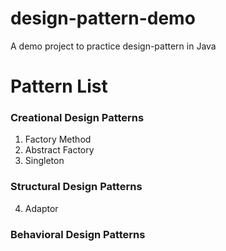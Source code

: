 # design-pattern-demo
A demo project to practice design-pattern in Java

# Pattern List
### Creational Design Patterns
1. Factory Method
2. Abstract Factory
3. Singleton

### Structural Design Patterns
4. Adaptor


### Behavioral Design Patterns
